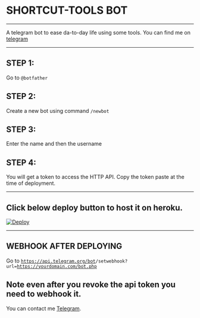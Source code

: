 # SHORTCUT-TOOLS BOT
___
A telegram bot to ease da-to-day life using some tools.
You can find me on [telegram](https://telegram.me/Shortcuttoolsbot)
___
## STEP 1:
Go to <code>@botfather</code> 
## STEP 2: 
Create a new bot using command <code>/newbot</code> 
## STEP 3:
Enter the name and then the username 
## STEP 4:
You will get a token to access the HTTP API. Copy the token paste at the time of deployment.
___

## Click below deploy button to host it on heroku.
[![Deploy](https://www.herokucdn.com/deploy/button.svg)](https://heroku.com/deploy)

___
## WEBHOOK AFTER DEPLOYING 
Go to <code>https://api.telegram.org/bot<yourtoken>/setwebhook?url=https://yourdomain.com/bot.php</code> 

## Note even after you revoke the api token you need to webhook it.

You can contact me [Telegram](https://telegram.me/devofbot).